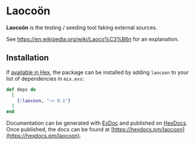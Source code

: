 # Laocoön

**Laocoön** is the testing / seeding tool faking external sources.

See https://en.wikipedia.org/wiki/Laoco%C3%B6n for an explanation.

## Installation

If [available in Hex](https://hex.pm/docs/publish), the package can be installed
by adding `laocoon` to your list of dependencies in `mix.exs`:

```elixir
def deps do
  [
    {:laocoon, "~> 0.1"}
  ]
end
```

Documentation can be generated with [ExDoc](https://github.com/elixir-lang/ex_doc)
and published on [HexDocs](https://hexdocs.pm). Once published, the docs can
be found at [https://hexdocs.pm/laocoon](https://hexdocs.pm/laocoon).

